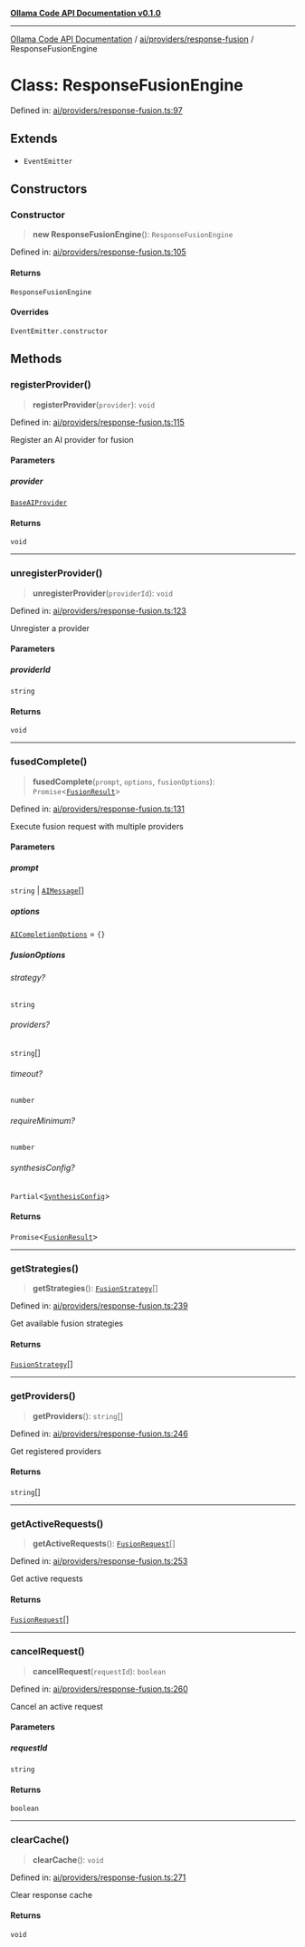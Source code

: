 [**Ollama Code API Documentation v0.1.0**](../../../../README.md)

***

[Ollama Code API Documentation](../../../../modules.md) / [ai/providers/response-fusion](../README.md) / ResponseFusionEngine

# Class: ResponseFusionEngine

Defined in: [ai/providers/response-fusion.ts:97](https://github.com/erichchampion/ollama-code/blob/f584ec71c73423eb2d52696d6383301325c0df44/ollama-code/src/ai/providers/response-fusion.ts#L97)

## Extends

- `EventEmitter`

## Constructors

### Constructor

> **new ResponseFusionEngine**(): `ResponseFusionEngine`

Defined in: [ai/providers/response-fusion.ts:105](https://github.com/erichchampion/ollama-code/blob/f584ec71c73423eb2d52696d6383301325c0df44/ollama-code/src/ai/providers/response-fusion.ts#L105)

#### Returns

`ResponseFusionEngine`

#### Overrides

`EventEmitter.constructor`

## Methods

### registerProvider()

> **registerProvider**(`provider`): `void`

Defined in: [ai/providers/response-fusion.ts:115](https://github.com/erichchampion/ollama-code/blob/f584ec71c73423eb2d52696d6383301325c0df44/ollama-code/src/ai/providers/response-fusion.ts#L115)

Register an AI provider for fusion

#### Parameters

##### provider

[`BaseAIProvider`](../../classes/BaseAIProvider.md)

#### Returns

`void`

***

### unregisterProvider()

> **unregisterProvider**(`providerId`): `void`

Defined in: [ai/providers/response-fusion.ts:123](https://github.com/erichchampion/ollama-code/blob/f584ec71c73423eb2d52696d6383301325c0df44/ollama-code/src/ai/providers/response-fusion.ts#L123)

Unregister a provider

#### Parameters

##### providerId

`string`

#### Returns

`void`

***

### fusedComplete()

> **fusedComplete**(`prompt`, `options`, `fusionOptions`): `Promise`\<[`FusionResult`](../interfaces/FusionResult.md)\>

Defined in: [ai/providers/response-fusion.ts:131](https://github.com/erichchampion/ollama-code/blob/f584ec71c73423eb2d52696d6383301325c0df44/ollama-code/src/ai/providers/response-fusion.ts#L131)

Execute fusion request with multiple providers

#### Parameters

##### prompt

`string` | [`AIMessage`](../../interfaces/AIMessage.md)[]

##### options

[`AICompletionOptions`](../../interfaces/AICompletionOptions.md) = `{}`

##### fusionOptions

###### strategy?

`string`

###### providers?

`string`[]

###### timeout?

`number`

###### requireMinimum?

`number`

###### synthesisConfig?

`Partial`\<[`SynthesisConfig`](../interfaces/SynthesisConfig.md)\>

#### Returns

`Promise`\<[`FusionResult`](../interfaces/FusionResult.md)\>

***

### getStrategies()

> **getStrategies**(): [`FusionStrategy`](../interfaces/FusionStrategy.md)[]

Defined in: [ai/providers/response-fusion.ts:239](https://github.com/erichchampion/ollama-code/blob/f584ec71c73423eb2d52696d6383301325c0df44/ollama-code/src/ai/providers/response-fusion.ts#L239)

Get available fusion strategies

#### Returns

[`FusionStrategy`](../interfaces/FusionStrategy.md)[]

***

### getProviders()

> **getProviders**(): `string`[]

Defined in: [ai/providers/response-fusion.ts:246](https://github.com/erichchampion/ollama-code/blob/f584ec71c73423eb2d52696d6383301325c0df44/ollama-code/src/ai/providers/response-fusion.ts#L246)

Get registered providers

#### Returns

`string`[]

***

### getActiveRequests()

> **getActiveRequests**(): [`FusionRequest`](../interfaces/FusionRequest.md)[]

Defined in: [ai/providers/response-fusion.ts:253](https://github.com/erichchampion/ollama-code/blob/f584ec71c73423eb2d52696d6383301325c0df44/ollama-code/src/ai/providers/response-fusion.ts#L253)

Get active requests

#### Returns

[`FusionRequest`](../interfaces/FusionRequest.md)[]

***

### cancelRequest()

> **cancelRequest**(`requestId`): `boolean`

Defined in: [ai/providers/response-fusion.ts:260](https://github.com/erichchampion/ollama-code/blob/f584ec71c73423eb2d52696d6383301325c0df44/ollama-code/src/ai/providers/response-fusion.ts#L260)

Cancel an active request

#### Parameters

##### requestId

`string`

#### Returns

`boolean`

***

### clearCache()

> **clearCache**(): `void`

Defined in: [ai/providers/response-fusion.ts:271](https://github.com/erichchampion/ollama-code/blob/f584ec71c73423eb2d52696d6383301325c0df44/ollama-code/src/ai/providers/response-fusion.ts#L271)

Clear response cache

#### Returns

`void`
